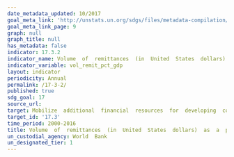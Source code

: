 ```yaml
---
date_metadata_updated: 10/2017
goal_meta_link: 'http://unstats.un.org/sdgs/files/metadata-compilation/Metadata-Goal-17.pdf'
goal_meta_link_page: 9
graph: null
graph_title: null
has_metadata: false
indicator: 17.3.2
indicator_name: Volume  of  remittances  (in  United  States  dollars)  as  a  proportion  of  total  GDP
indicator_variable: vol_remit_pct_gdp
layout: indicator
periodicity: Annual
permalink: /17-3-2/
published: true
sdg_goal: 17
source_url: 
target: Mobilize  additional  financial  resources  for  developing  countries  from  multiple  sources.
target_id: '17.3'
time_period: 2000-2016
title: Volume  of  remittances  (in  United  States  dollars)  as  a  proportion  of  total  GDP
un_custodial_agency: World  Bank
un_designated_tier: 1
---
```


